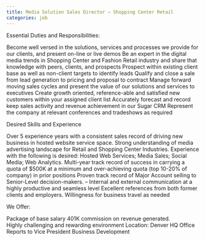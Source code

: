 ```yaml
---
title: Media Solution Sales Director – Shopping Center Retail
categories: job
---
```


Essential Duties and Responsibilities:

Become well versed in the solutions, services and processes we provide for our clients, and present on-line or live demos 
Be an expert in the digital media trends in Shopping Center and Fashion Retail industry and share that knowledge with peers, clients, and prospects
Prospect within existing client base as well as non-client targets to identify leads
Qualify and close a sale from lead generation to pricing and proposal to contract
Manage forward moving sales cycles and present the value of our solutions and services to executives
Create growth oriented, reference-able and satisfied new customers within your assigned client list
Accurately forecast and record keep sales activity and revenue achievement in our Sugar CRM
Represent the company at relevant conferences and tradeshows as required

Desired Skills and Experience

Over 5 experience years with a consistent sales record of driving new business in hosted website service space.
Strong understanding of media advertising landscape for Retail and Shopping Center Industries.
Experience with the following is desired: Hosted Web Services; Media Sales; Social Media; Web Analytics.
Multi-year track record of success in carrying a quota of $500K at a minimum and over-achieving quota (top 10-20% of company) in prior positions
Proven track record of Major Account selling to Senior-Level decision-makers. –
Internal and external communication at a highly productive and seamless level
Excellent references from both former clients and employers. 
Willingness for business travel as needed

 

We Offer:

Package of base salary
401K
commission on revenue generated.  
Highly challenging and rewarding environment
Location: Denver HQ Office 
Reports to Vice President Business Development